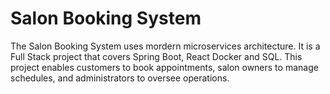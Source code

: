 # Salon Booking System
 The Salon Booking System uses mordern microservices architecture. It is a Full Stack project that covers Spring Boot, React Docker and SQL. This project enables customers to book appointments, salon owners to manage schedules, and administrators to oversee operations.
